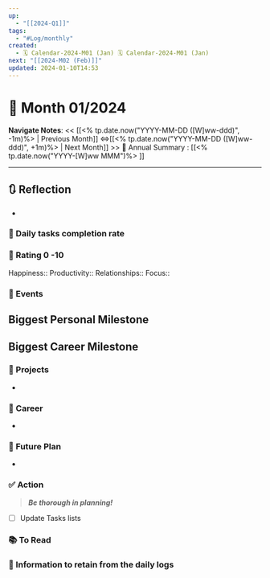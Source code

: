 ```yaml
---
up:
  - "[[2024-Q1]]"
tags:
  - "#Log/monthly"
created:
  - 🗓️ Calendar-2024-M01 (Jan) 🗓️ Calendar-2024-M01 (Jan)
next: "[[2024-M02 (Feb)]]"
updated: 2024-01-10T14:53
---
```


# 📆 Month 01/2024

**Navigate Notes**:
	<< [[<% tp.date.now("YYYY-MM-DD ([W]ww-ddd)", -1m)%> | Previous Month]] ⇔[[<% tp.date.now("YYYY-MM-DD ([W]ww-ddd)", +1m)%> | Next Month]] >>
	📅 Annual Summary : [[<% tp.date.now("YYYY-[W]ww MMM")%> ]]

---
## 🔃 Reflection
- 
### 🔷 Daily tasks completion rate

### 💯 Rating 0 -10
Happiness::
Productivity::
Relationships::
Focus::
### 📜 Events
**Biggest Personal Milestone**
- 
**Biggest Career Milestone**
- 
### 🚀 Projects
- 
### 🏢 Career
- 
### 📅 Future Plan
- 
### ✅ Action
> ***Be thorough in planning!***
- [ ] Update Tasks lists

### 📚 To Read



### 💾 Information to retain from the daily logs